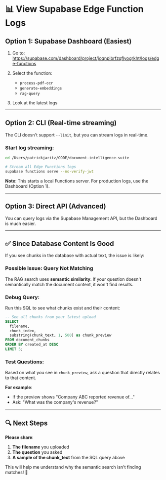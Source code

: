 # 📊 View Supabase Edge Function Logs

## Option 1: Supabase Dashboard (Easiest)

1. Go to: https://supabase.com/dashboard/project/joqnpibrfzqflyogrkht/logs/edge-functions

2. Select the function:
   - `process-pdf-ocr`
   - `generate-embeddings`
   - `rag-query`

3. Look at the latest logs

---

## Option 2: CLI (Real-time streaming)

The CLI doesn't support `--limit`, but you can stream logs in real-time.

### Start log streaming:

```bash
cd /Users/patrickjaritz/CODE/document-intelligence-suite

# Stream all Edge Functions logs
supabase functions serve --no-verify-jwt
```

**Note**: This starts a local Functions server. For production logs, use the Dashboard (Option 1).

---

## Option 3: Direct API (Advanced)

You can query logs via the Supabase Management API, but the Dashboard is much easier.

---

## ✅ Since Database Content Is Good

If you see chunks in the database with actual text, the issue is likely:

### Possible Issue: Query Not Matching

The RAG search uses **semantic similarity**. If your question doesn't semantically match the document content, it won't find results.

### Debug Query:

Run this SQL to see what chunks exist and their content:

```sql
-- See all chunks from your latest upload
SELECT 
  filename,
  chunk_index,
  substring(chunk_text, 1, 500) as chunk_preview
FROM document_chunks
ORDER BY created_at DESC
LIMIT 5;
```

### Test Questions:

Based on what you see in `chunk_preview`, ask a question that directly relates to that content.

**For example**:
- If the preview shows "Company ABC reported revenue of..."
- Ask: "What was the company's revenue?"

---

## 🔍 Next Steps

**Please share**:

1. **The filename** you uploaded
2. **The question** you asked
3. **A sample of the chunk_text** from the SQL query above

This will help me understand why the semantic search isn't finding matches! 🎯

